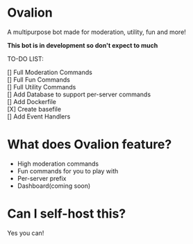 # Ovalion
 A multipurpose bot made for moderation, utility, fun and more!
 
 **This bot is in development so don't expect to much**
 
 TO-DO LIST:
 
 [] Full Moderation Commands  
 [] Full Fun Commands  
 [] Full Utility Commands  
 [] Add Database to support per-server commands  
 [] Add Dockerfile  
 [X] Create basefile  
 [] Add Event Handlers  
 
# What does Ovalion feature?

- High moderation commands
- Fun commands for you to play with
- Per-server prefix
- Dashboard(coming soon)

# Can I self-host this?

Yes you can!
